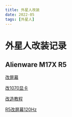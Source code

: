 ```yaml
---
title: 外星人改装
date: 2022-05
tags: [外星人]
---
```


# 外星人改装记录
## Alienware M17X R5

[改屏幕](http://tieba.baidu.com/p/5852364803?see_lz=1, "贴吧改屏")

[改1070显卡](http://tieba.baidu.com/p/6119852387?see_lz=1, "贴吧改1070")

[改造教程](http://tieba.baidu.com/p/6174726201?see_lz=1, "老款外星人M17XR5 R6升级")

[R5改屏幕120Hz](http://tieba.baidu.com/p/6081181443?see_lz=1, "M17x R5更换3d，120赫兹屏幕成功")
